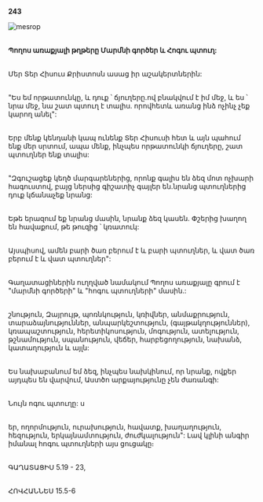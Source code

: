 **243**

![mesrop](https://volamar.ru/audio_video/foto/01/detbible/B502.BMP)

\
**Պողոս առաքյալի թղթերը Մարմնի գործեր և Հոգու պտուղ:**

\
Մեր Տեր Հիսուս Քրիստոսն ասաց իր աշակերտներին:

\
"Ես եմ որթատունկը, և դուք ՝ ճյուղերը.ով բնակվում է իմ մեջ, և ես ՝ նրա մեջ, նա շատ պտուղ է տալիս. որովհետև առանց ինձ ոչինչ չեք կարող անել":

\
Երբ մենք կենդանի կապ ունենք Տեր Հիսուսի հետ և այն պահում ենք մեր սրտում, ապա մենք, ինչպես որթատունկի ճյուղերը, շատ պտուղներ ենք տալիս:

\
"Զգուշացեք կեղծ մարգարեներից, որոնք գալիս են ձեզ մոտ ոչխարի հագուստով, բայց ներսից գիշատիչ գայլեր են.նրանց պտուղներից դուք կճանաչեք նրանց:

\
Եթե երազում եք նրանց մասին, նրանք ձեզ կասեն. Փշերից խաղող են հավաքում, թե թուզից ՝ կռատուկ:

\
Այսպիսով, ամեն բարի ծառ բերում է և բարի պտուղներ, և վատ ծառ բերում է և վատ պտուղներ":

\
Գաղատացիներին ուղղված նամակում Պողոս առաքյալը գրում է "մարմնի գործերի" և "հոգու պտուղների" մասին.:

\
շնություն, Զայրույթ, պոռնկություն, կռիվներ, անմաքրություն, տարաձայնություններ, անպարկեշտություն, (գայթակղություններ), կռապաշտություն, հերետիկոսություն, մոգություն, ատելություն, թշնամություն, սպանություն, վեճեր, հարբեցողություն, նախանձ, կատաղություն և այլն:

\
Ես նախաբանում եմ ձեզ, ինչպես նախկինում, որ նրանք, ովքեր այդպես են վարվում, Աստծո արքայությունը չեն ժառանգի:

\
Նույն ոգու պտուղը:
ս

\
եր, ողորմություն, ուրախություն, հավատք, խաղաղություն, հեզություն, երկայնամտություն, ժուժկալություն":
Լավ կլինի անգիր իմանալ հոգու պտուղների այս ցուցակը։

\
ԳԱՂԱՏԱՑԻՍ 5.19 - 23,

\
ՀՈՎՀԱՆՆԵՍ 15.5-6
